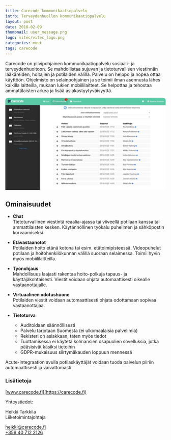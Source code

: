 ```yaml
---
title: Carecode kommunikaatiopalvelu
intro: Terveydenhuollon kommunikaatiopalvelu
layout: post
date: 2018-02-09
thumbnail: user_message.png
logo: vitec/vitec_logo.png
categories: muut
tags: carecode
---
```


Carecode on pilvipohjainen kommunikaatiopalvelu sosiaali- ja terveydenhuoltoon. Se mahdollistaa sujuvan ja tietoturvallisen viestinnän lääkäreiden, hoitajien ja potilaiden välillä. Palvelu on helppo ja nopea ottaa käyttöön. Ohjelmisto on selainpohjainen ja se toimii ilman asennusta lähes kaikilla laitteilla, mukaan lukien mobiililaitteet. Se helpottaa ja tehostaa ammattilaisten arkea ja lisää asiakastyytyväisyyttä.

![Carecode screenshot](/portfolio/carecode/screenshot.png)

## Ominaisuudet

* **Chat**  
Tietoturvallinen viestintä reaalia-ajassa tai viiveellä potilaan kanssa tai ammattilaisten kesken. Käytännöllinen työkalu puhelimen ja sähköpostin korvaamiseksi.  

* **Etävastaanotot**  
Potilaiden hoito etänä kotona tai esim. etätoimipisteessä. Videopuhelut potilaan ja hoitohenkilökunnan välillä suoraan selaimessa. Toimii hyvin myös mobiililaitteilla.  

* **Työnohjaus**  
Mahdollisuus laajasti rakentaa hoito-polkuja tapaus- ja käyttäjäkohtaisesti. Viestit voidaan ohjata automaattisesti oikealle vastaanottajalle.  

* **Virtuaalinen odotushuone**  
Potilaiden viestit voidaan automaattisesti ohjata odottamaan sopivaa vastaanottajaa.  

* **Tietoturva**
  - Auditoidaan säännöllisesti
  - Palvelu tarjotaan Suomesta (ei ulkomaalaisia palvelimia)
  - Rekisteri on asiakkaan, täten myös tiedot
  - Tuottamisessa ei käytetä kolmansien osapuolien sovelluksia, jotka pääsisivät käsiksi tietoihin
  - GDPR-mukaisuus siirtymäkauden loppuun mennessä
  

  

Acute-integraation avulla potilaskäyttäjät voidaan tuoda palvelun piiriin automaattisesti ja vaivattomasti.  


### Lisätietoja

[www.carecode.fi](https://carecode.fi)

Yhteystiedot:  

Heikki Tarkkila  
Liiketoimintajohtaja  

[heikki@carecode.fi](mailto://heikki@carecode.fi)  
[+358 40 712 2126](+358407122126)
